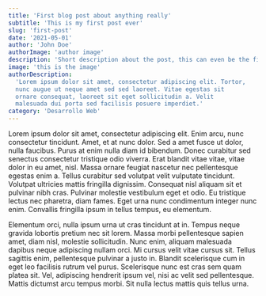 ```yaml
---
title: 'First blog post about anything really'
subtitle: 'This is my first post ever'
slug: 'first-post'
date: '2021-05-01'
author: 'John Doe'
authorImage: 'author image'
description: 'Short description about the post, this can even be the first paragraph or something different'
image: 'this is the image'
authorDescription:
  'Lorem ipsum dolor sit amet, consectetur adipiscing elit. Tortor,
  nunc augue ut neque amet sed sed laoreet. Vitae egestas sit
  ornare consequat, laoreet sit eget sollicitudin a. Velit
  malesuada dui porta sed facilisis posuere imperdiet.'
category: 'Desarrollo Web'
---
```


Lorem ipsum dolor sit amet, consectetur adipiscing elit. Enim
arcu, nunc consectetur tincidunt. Amet, et at nunc dolor. Sed a
amet fusce ut dolor, nulla faucibus. Purus at enim nulla diam id
bibendum. Donec curabitur sed senectus consectetur tristique odio
viverra. Erat blandit vitae vitae, vitae dolor in eu amet, nisl.
Massa ornare feugiat nascetur nec pellentesque egestas enim a.
Tellus curabitur sed volutpat velit vulputate tincidunt. Volutpat
ultricies mattis fringilla dignissim. Consequat nisl aliquam sit
et pulvinar nibh cras. Pulvinar molestie vestibulum eget et odio.
Eu tristique lectus nec pharetra, diam fames. Eget urna nunc
condimentum integer nunc enim. Convallis fringilla ipsum in tellus
tempus, eu elementum.

Elementum orci, nulla ipsum urna ut cras tincidunt at in. Tempus
neque gravida lobortis pretium nec sit lorem. Massa morbi
pellentesque sapien amet, diam nisl, molestie sollicitudin. Nunc
enim, aliquam malesuada dapibus neque adipiscing nullam orci. Mi
cursus velit vitae cursus sit. Tellus sagittis enim, pellentesque
pulvinar a justo in. Blandit scelerisque cum in eget leo facilisis
rutrum vel purus. Scelerisque nunc est cras sem quam platea sit.
Vel, adipiscing hendrerit ipsum vel, nisi ac velit sed
pellentesque. Mattis dictumst arcu tempus morbi. Sit nulla lectus
mattis quis tellus urna.
